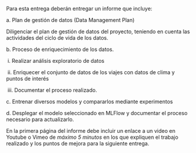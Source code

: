 Para esta entrega deberán entregar un informe que incluye: 

a.   Plan de gestión de datos (Data Management Plan)

Diligenciar el plan de gestión de datos del proyecto, teniendo en cuenta las actividades del ciclo de vida de los datos.

b.   Proceso de enriquecimiento de los datos. 

​                     i.   Realizar análisis exploratorio de datos

​                     ii.   Enriquecer el conjunto de datos de los viajes con datos de clima y puntos de interés

​                    iii.   Documentar el proceso realizado.

c.   Entrenar diversos modelos y compararlos mediante experimentos

d.   Desplegar el modelo seleccionado en MLFlow y documentar el proceso necesario para actualizarlo. 

En la primera página del informe debe incluir un enlace a un video en Youtube o Vimeo de *máximo 5 minutos* en los que expliquen el trabajo realizado y los puntos de mejora para la siguiente entrega. 
